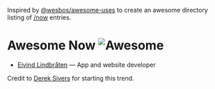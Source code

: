 Inspired by [@wesbos/awesome-uses](https://github.com/wesbos/awesome-uses) to create an awesome directory listing of [/now](https://nownownow.com) entries.

# Awesome Now ![Awesome][awesome-badge]

- [Eivind Lindbråten](https://madebymist.com/now) — App and website developer

[awesome-badge]: https://cdn.rawgit.com/sindresorhus/awesome/d7305f38d29fed78fa85652e3a63e154dd8e8829/media/badge.svg

Credit to [Derek Sivers](http://sivers.org) for starting this trend.
